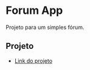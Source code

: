 # Forum App

Projeto para um simples fórum.

## Projeto

- [Link do projeto](https://github.com/jsx-eslint/eslint-plugin-react)
